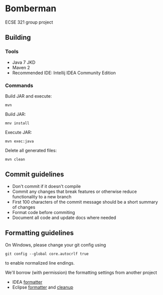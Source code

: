 # Bomberman #

ECSE 321 group project

## Building ##

### Tools ###
- Java 7 JKD
- Maven 2
- Recommended IDE: Intellij IDEA Community Edition

### Commands ###

Build JAR and execute:

    mvn

Build JAR:

    mnv install

Execute JAR:

    mvn exec:java

Delete all generated files:

    mvn clean

## Commit guidelines ##

- Don't commit if it doesn't compile
- Commit any changes that break features or otherwise reduce functionality to a new branch
- First 100 characters of the commit message should be a short summary of changes
- Format code before commiting
- Document all code and update docs where needed

## Formatting guidelines ##

On Windows, please change your git config using

    git config --global core.autocrlf true

to enable normalized line endings.

We'll borrow (with permission) the formatting settings from another project
- IDEA [formatter](doc/spout_formatting/IntelliJ/Spout.xml)
- Eclipse [formatter](doc/spout_formatting/Eclipse/formatter.xml) and [cleanup](doc/spout_formatting/Eclipse/cleanup.xml)
